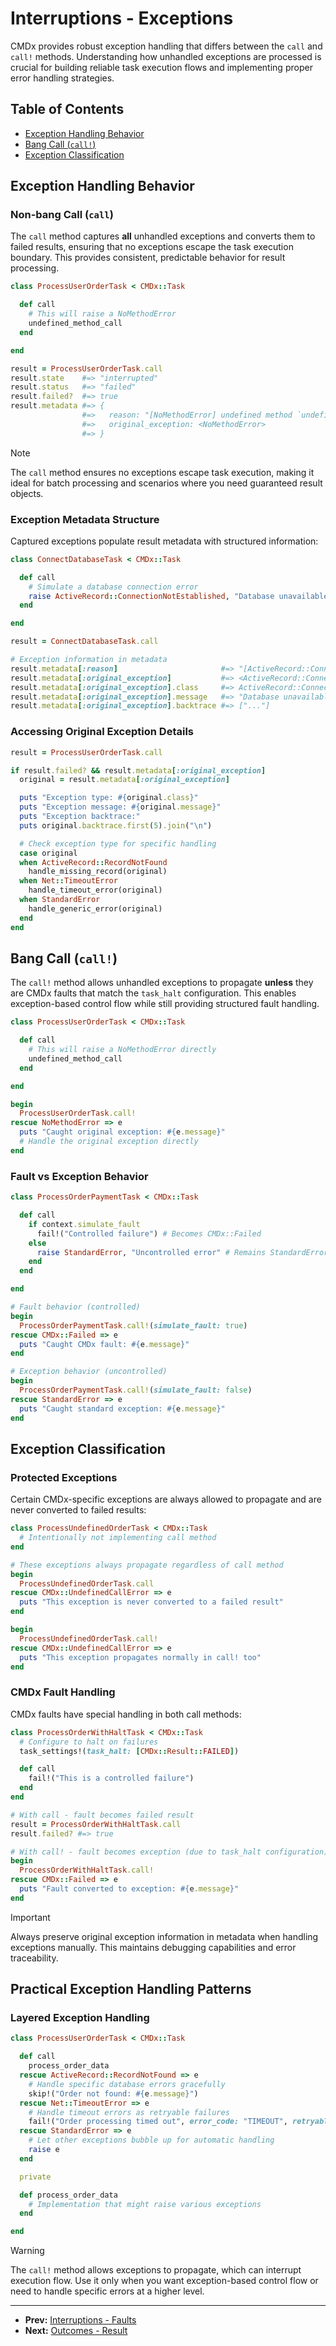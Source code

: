 # Interruptions - Exceptions

CMDx provides robust exception handling that differs between the `call` and `call!`
methods. Understanding how unhandled exceptions are processed is crucial for
building reliable task execution flows and implementing proper error handling strategies.

## Table of Contents

- [Exception Handling Behavior](#exception-handling-behavior)
- [Bang Call (`call!`)](#bang-call-call)
- [Exception Classification](#exception-classification)

## Exception Handling Behavior

### Non-bang Call (`call`)

The `call` method captures **all** unhandled exceptions and converts them to
failed results, ensuring that no exceptions escape the task execution boundary.
This provides consistent, predictable behavior for result processing.

```ruby
class ProcessUserOrderTask < CMDx::Task

  def call
    # This will raise a NoMethodError
    undefined_method_call
  end

end

result = ProcessUserOrderTask.call
result.state    #=> "interrupted"
result.status   #=> "failed"
result.failed?  #=> true
result.metadata #=> {
                #=>   reason: "[NoMethodError] undefined method `undefined_method_call`",
                #=>   original_exception: <NoMethodError>
                #=> }
```

> [!NOTE]
> The `call` method ensures no exceptions escape task execution, making it ideal
> for batch processing and scenarios where you need guaranteed result objects.

### Exception Metadata Structure

Captured exceptions populate result metadata with structured information:

```ruby
class ConnectDatabaseTask < CMDx::Task

  def call
    # Simulate a database connection error
    raise ActiveRecord::ConnectionNotEstablished, "Database unavailable"
  end

end

result = ConnectDatabaseTask.call

# Exception information in metadata
result.metadata[:reason]                       #=> "[ActiveRecord::ConnectionNotEstablished] Database unavailable"
result.metadata[:original_exception]           #=> <ActiveRecord::ConnectionNotEstablished>
result.metadata[:original_exception].class     #=> ActiveRecord::ConnectionNotEstablished
result.metadata[:original_exception].message   #=> "Database unavailable"
result.metadata[:original_exception].backtrace #=> ["..."]
```

### Accessing Original Exception Details

```ruby
result = ProcessUserOrderTask.call

if result.failed? && result.metadata[:original_exception]
  original = result.metadata[:original_exception]

  puts "Exception type: #{original.class}"
  puts "Exception message: #{original.message}"
  puts "Exception backtrace:"
  puts original.backtrace.first(5).join("\n")

  # Check exception type for specific handling
  case original
  when ActiveRecord::RecordNotFound
    handle_missing_record(original)
  when Net::TimeoutError
    handle_timeout_error(original)
  when StandardError
    handle_generic_error(original)
  end
end
```

## Bang Call (`call!`)

The `call!` method allows unhandled exceptions to propagate **unless** they are
CMDx faults that match the `task_halt` configuration. This enables exception-based
control flow while still providing structured fault handling.

```ruby
class ProcessUserOrderTask < CMDx::Task

  def call
    # This will raise a NoMethodError directly
    undefined_method_call
  end

end

begin
  ProcessUserOrderTask.call!
rescue NoMethodError => e
  puts "Caught original exception: #{e.message}"
  # Handle the original exception directly
end
```

### Fault vs Exception Behavior

```ruby
class ProcessOrderPaymentTask < CMDx::Task

  def call
    if context.simulate_fault
      fail!("Controlled failure") # Becomes CMDx::Failed
    else
      raise StandardError, "Uncontrolled error" # Remains StandardError
    end
  end

end

# Fault behavior (controlled)
begin
  ProcessOrderPaymentTask.call!(simulate_fault: true)
rescue CMDx::Failed => e
  puts "Caught CMDx fault: #{e.message}"
end

# Exception behavior (uncontrolled)
begin
  ProcessOrderPaymentTask.call!(simulate_fault: false)
rescue StandardError => e
  puts "Caught standard exception: #{e.message}"
end
```

## Exception Classification

### Protected Exceptions

Certain CMDx-specific exceptions are always allowed to propagate and are never
converted to failed results:

```ruby
class ProcessUndefinedOrderTask < CMDx::Task
  # Intentionally not implementing call method
end

# These exceptions always propagate regardless of call method
begin
  ProcessUndefinedOrderTask.call
rescue CMDx::UndefinedCallError => e
  puts "This exception is never converted to a failed result"
end

begin
  ProcessUndefinedOrderTask.call!
rescue CMDx::UndefinedCallError => e
  puts "This exception propagates normally in call! too"
end
```

### CMDx Fault Handling

CMDx faults have special handling in both call methods:

```ruby
class ProcessOrderWithHaltTask < CMDx::Task
  # Configure to halt on failures
  task_settings!(task_halt: [CMDx::Result::FAILED])

  def call
    fail!("This is a controlled failure")
  end
end

# With call - fault becomes failed result
result = ProcessOrderWithHaltTask.call
result.failed? #=> true

# With call! - fault becomes exception (due to task_halt configuration)
begin
  ProcessOrderWithHaltTask.call!
rescue CMDx::Failed => e
  puts "Fault converted to exception: #{e.message}"
end
```

> [!IMPORTANT]
> Always preserve original exception information in metadata when handling
> exceptions manually. This maintains debugging capabilities and error traceability.

## Practical Exception Handling Patterns

### Layered Exception Handling

```ruby
class ProcessUserOrderTask < CMDx::Task

  def call
    process_order_data
  rescue ActiveRecord::RecordNotFound => e
    # Handle specific database errors gracefully
    skip!("Order not found: #{e.message}")
  rescue Net::TimeoutError => e
    # Handle timeout errors as retryable failures
    fail!("Order processing timed out", error_code: "TIMEOUT", retryable: true)
  rescue StandardError => e
    # Let other exceptions bubble up for automatic handling
    raise e
  end

  private

  def process_order_data
    # Implementation that might raise various exceptions
  end

end
```

> [!WARNING]
> The `call!` method allows exceptions to propagate, which can interrupt execution flow. Use it only when you want exception-based control flow or need to handle specific errors at a higher level.

---

- **Prev:** [Interruptions - Faults](https://github.com/drexed/cmdx/blob/main/docs/interruptions/faults.md)
- **Next:** [Outcomes - Result](https://github.com/drexed/cmdx/blob/main/docs/outcomes/result.md)
